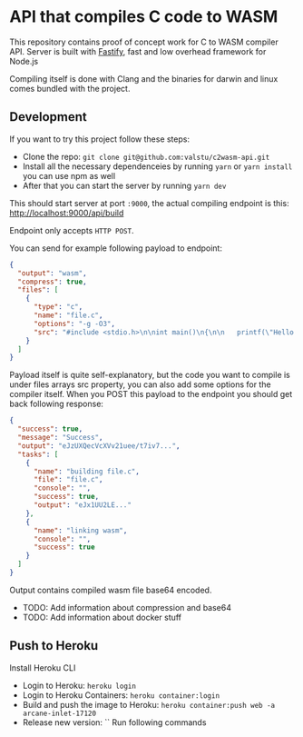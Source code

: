# API that compiles C code to WASM

This repository contains proof of concept work for C to WASM compiler API.
Server is built with [Fastify](https://www.fastify.io/), fast and low overhead framework for Node.js

Compiling itself is done with Clang and the binaries for darwin and linux comes bundled with the project.

## Development

If you want to try this project follow these steps:

- Clone the repo: `git clone git@github.com:valstu/c2wasm-api.git`
- Install all the necessary dependenceies by running `yarn` or `yarn install` you can use npm as well
- After that you can start the server by running `yarn dev`

This should start server at port `:9000`, the actual compiling endpoint is this:
[http://localhost:9000/api/build](localhost:9000/api/build)

Endpoint only accepts `HTTP POST`.

You can send for example following payload to endpoint:

```json
{
  "output": "wasm",
  "compress": true,
  "files": [
    {
      "type": "c",
      "name": "file.c",
      "options": "-g -O3",
      "src": "#include <stdio.h>\n\nint main()\n{\n\n   printf(\"Hello World\");\n   return 0;\n}"
    }
  ]
}
```

Payload itself is quite self-explanatory, but the code you want to compile is under files arrays src property, you can also add some options for the compiler itself. When you POST this payload to the endpoint you should get back following response:

```json
{
  "success": true,
  "message": "Success",
  "output": "eJzUXQecVcXVv21uee/t7iv7...",
  "tasks": [
    {
      "name": "building file.c",
      "file": "file.c",
      "console": "",
      "success": true,
      "output": "eJx1UU2LE..."
    },
    {
      "name": "linking wasm",
      "console": "",
      "success": true
    }
  ]
}
```

Output contains compiled wasm file base64 encoded.

- TODO: Add information about compression and base64
- TODO: Add information about docker stuff

## Push to Heroku

Install Heroku CLI

- Login to Heroku: `heroku login`
- Login to Heroku Containers: `heroku container:login`
- Build and push the image to Heroku: `heroku container:push web -a arcane-inlet-17120`
- Release new version: ``
  Run following commands
